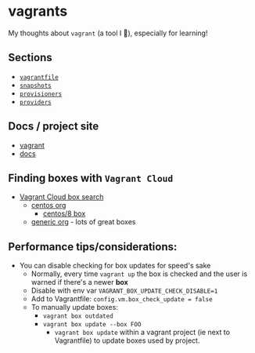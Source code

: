 # vagrants

My thoughts about `vagrant` (a tool I 💖), especially for learning!

## Sections

- [`vagrantfile`](./vagrantfile.md)
- [`snapshots`](./snapshots.md)
- [`provisioners`](./provisioners.md)
- [`providers`](./providers.md)

## Docs / project site

- [vagrant](https://www.vagrantup.com/)
- [docs](https://docs.vagrantup.com/)

## Finding boxes with `Vagrant Cloud`

- [Vagrant Cloud box search](https://app.vagrantup.com/boxes/search)
  - [centos org](https://app.vagrantup.com/centos)
    - [centos/8 box](https://app.vagrantup.com/centos/boxes/8)
  - [generic org](https://app.vagrantup.com/generic) - lots of great boxes

## Performance tips/considerations:

- You can disable checking for box updates for speed's sake
  - Normally, every time `vagrant up` the box is checked and the user is warned if there's a newer **box**
  - Disable with env var `VAGRANT_BOX_UPDATE_CHECK_DISABLE=1`
  - Add to Vagrantfile: `config.vm.box_check_update = false`
  - To manually update boxes:
    - `vagrant box outdated`
    - `vagrant box update --box FOO`
      - `vagrant box update` within a vagrant project (ie next to Vagrantfile) to update boxes used by project.
